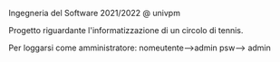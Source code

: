 Ingegneria del Software 2021/2022 @ univpm

Progetto riguardante l'informatizzazione di un circolo di tennis.

Per loggarsi come amministratore: nomeutente-->admin psw--> admin

